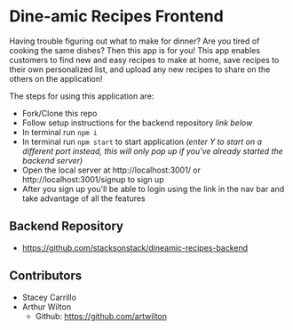 # Dine-amic Recipes Frontend
Having trouble figuring out what to make for dinner? Are you tired of cooking the same dishes? Then this app is for you! This app enables customers to find new and easy recipes to make at home, save recipes to their own personalized list, and upload any new recipes to share on the others on the application!

The steps for using this application are: 
- Fork/Clone this repo
- Follow setup instructions for the backend repository *link below*
- In terminal run `npm i`
- In terminal run `npm start` to start application *(enter Y to start on a different port instead, this will only pop up if you've already started the backend server)*
- Open the local server at http://localhost:3001/ or http://localhost:3001/signup to sign up
- After you sign up you'll be able to login using the link in the nav bar and take advantage of all the features

## Backend Repository
- https://github.com/stacksonstack/dineamic-recipes-backend

## Contributors
- Stacey Carrillo
- Arthur Wilton
  - Github: https://github.com/artwilton